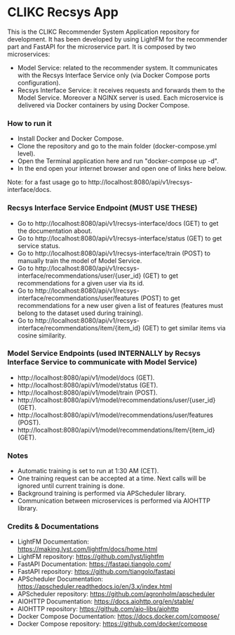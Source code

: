 # CLIKC Recsys App
This is the CLIKC Recommender System Application repository for development.
It has been developed by using LightFM for the recommender part and FastAPI
for the microservice part.
It is composed by two microservices:
- Model Service: related to the recommender system. It communicates with the Recsys Interface Service only (via Docker Compose ports configuration).
- Recsys Interface Service: it receives requests and forwards them to the Model Service.
Moreover a NGINX server is used.
Each microservice is delivered via Docker containers by using Docker Compose.

### How to run it
- Install Docker and Docker Compose.
- Clone the repository and go to the main folder (docker-compose.yml level).
- Open the Terminal application here and run "docker-compose up -d".
- In the end open your internet browser and open one of links here below.

Note: for a fast usage go to http://localhost:8080/api/v1/recsys-interface/docs.

### Recsys Interface Service Endpoint (MUST USE THESE)
- Go to http://localhost:8080/api/v1/recsys-interface/docs (GET) to get the documentation about.
- Go to http://localhost:8080/api/v1/recsys-interface/status (GET) to get service status.
- Go to http://localhost:8080/api/v1/recsys-interface/train (POST) to manually train the model of Model Service.
- Go to http://localhost:8080/api/v1/recsys-interface/recommendations/user/{user_id} (GET) to get recommendations for a given user via its id.
- Go to http://localhost:8080/api/v1/recsys-interface/recommendations/user/features (POST) to get recommendations for a new user given a list of features (features must belong to the dataset used during training).
- Go to http://localhost:8080/api/v1/recsys-interface/recommendations/item/{item_id} (GET) to get similar items via cosine similarity.

### Model Service Endpoints (used INTERNALLY by Recsys Interface Service to communicate with Model Service)
- http://localhost:8080/api/v1/model/docs (GET).
- http://localhost:8080/api/v1/model/status (GET).
- http://localhost:8080/api/v1/model/train (POST).
- http://localhost:8080/api/v1/model/recommendations/user/{user_id} (GET).
- http://localhost:8080/api/v1/model/recommendations/user/features (POST).
- http://localhost:8080/api/v1/model/recommendations/item/{item_id} (GET).

### Notes
- Automatic training is set to run at 1:30 AM (CET).
- One training request can be accepted at a time. Next calls will be ignored until current training is done.
- Background training is performed via APScheduler library.
- Communication between microservices is performed via AIOHTTP library.

### Credits & Documentations
- LightFM Documentation: https://making.lyst.com/lightfm/docs/home.html
- LightFM repository: https://github.com/lyst/lightfm
- FastAPI Documentation: https://fastapi.tiangolo.com/
- FastAPI repository: https://github.com/tiangolo/fastapi
- APScheduler Documentation: https://apscheduler.readthedocs.io/en/3.x/index.html
- APScheduler repository: https://github.com/agronholm/apscheduler
- AIOHTTP Documentation: https://docs.aiohttp.org/en/stable/
- AIOHTTP repository: https://github.com/aio-libs/aiohttp
- Docker Compose Documentation: https://docs.docker.com/compose/
- Docker Compose repository: https://github.com/docker/compose


